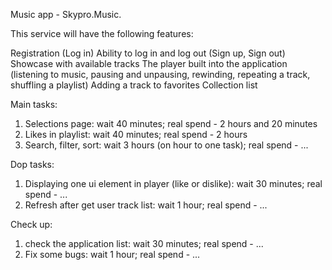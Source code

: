Music app - Skypro.Music.

This service will have the following features:

Registration (Log in)
Ability to log in and log out (Sign up, Sign out)
Showcase with available tracks
The player built into the application (listening to music, pausing and unpausing, rewinding, repeating a track, shuffling a playlist)
Adding a track to favorites
Collection list

Main tasks:

1. Selections page: wait 40 minutes; real spend - 2 hours and 20 minutes
2. Likes in playlist: wait 40 minutes; real spend - 2 hours
3. Search, filter, sort: wait 3 hours (on hour to one task); real spend - ...

Dop tasks:

1. Displaying one ui element in player (like or dislike): wait 30 minutes; real spend - ...
2. Refresh after get user track list: wait 1 hour; real spend - ...

Check up:

1. check the application list: wait 30 minutes; real spend - ...
2. Fix some bugs: wait 1 hour; real spend - ...
